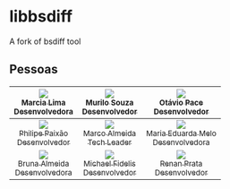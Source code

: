 # libbsdiff
A fork of bsdiff tool

## Pessoas
| [<img src="https://avatars3.githubusercontent.com/u/1747387?s=260"/><br /><sub>Marcia Lima<br/>Desenvolvedora</sub>](https://github.com/ahmarcia)<br /> | [<img src="https://avatars3.githubusercontent.com/u/18074134?s=260"/><br /><sub>Murilo Souza<br/>Desenvolvedor</sub>](https://github.com/murilohns)<br /> | [<img src="https://avatars3.githubusercontent.com/u/15306309?s=260"/><br /><sub>Otávio Pace<br/>Desenvolvedor</sub>](https://github.com/otaviopace) <br /> |
| :---: | :---: | :---: | 
| [<img src="https://avatars3.githubusercontent.com/u/8054607?s=260"/><br /><sub>Philipe Paixão<br/>Desenvolvedor</sub>](https://github.com/piiih)<br /> | [<img src="https://avatars3.githubusercontent.com/u/2328782?s=260"/><br /><sub>Marco Almeida<br/>Tech Leader</sub>](https://github.com/marquinhoalm) <br /> | [<img src="https://avatars3.githubusercontent.com/u/46823178?s=260"/><br /><sub>Maria Eduarda Melo<br/>Desenvolvedora</sub>](https://github.com/dudaduarte) <br /> |
| [<img src="https://avatars3.githubusercontent.com/u/46823142?s=260"/><br /><sub>Bruna Almeida<br/>Desenvolvedora</sub>](https://github.com/almeidaribeiro)<br /> | [<img src="https://avatars3.githubusercontent.com/u/5475150?s=260"/><br /><sub>Michael Fidelis<br/>Desenvolvedor</sub>](https://github.com/michaelfidelis)<br /> | [<img src="https://avatars2.githubusercontent.com/u/1072621?s=260"/><br /><sub>Renan Prata<br/>Desenvolvedor</sub>](https://github.com/rprata)<br /> |
